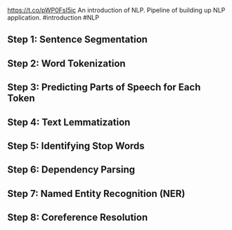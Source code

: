 https://t.co/pWP0FsI5ic
An introduction of NLP. Pipeline of building up NLP application.
#introduction #NLP  
## Step 1: Sentence Segmentation
## Step 2: Word Tokenization
## Step 3: Predicting Parts of Speech for Each Token
## Step 4: Text Lemmatization
## Step 5: Identifying Stop Words
## Step 6: Dependency Parsing
## Step 7: Named Entity Recognition (NER)
## Step 8: Coreference Resolution


